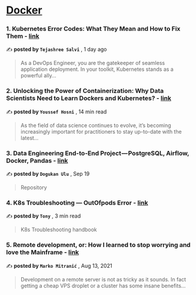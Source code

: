 
<h1><a href=https://medium.com/tag/docker/recommended target="_blank" rel="noopener noreferrer">Docker</a></h1>
<h3>1. Kubernetes Error Codes: What They Mean and How to Fix Them - <a href=https://medium.com/@keentolearn/kubernetes-error-codes-what-they-mean-and-how-to-fix-them-e63656927af3?source=tag_recommended_feed---------0-84----------docker----------26dbeeb6_57b6_40b9_a729_fcf7eed593f6------- target="_blank" rel="noopener noreferrer">link</a></h3>

✍️ **posted by `Tejashree Salvi`** <date> , 1 day ago</date>

<blockquote>As a DevOps Engineer, you are the gatekeeper of seamless application deployment. In your toolkit, Kubernetes stands as a powerful ally…</blockquote>

<h3>2. Unlocking the Power of Containerization: Why Data Scientists Need to Learn Dockers and Kubernetes? - <a href=https://medium.com/gitconnected/unlocking-the-power-of-containerization-why-data-scientists-need-to-learn-dockers-and-kubernetes-b112456c62fc?source=tag_recommended_feed---------1-107----------docker----------26dbeeb6_57b6_40b9_a729_fcf7eed593f6------- target="_blank" rel="noopener noreferrer">link</a></h3>

✍️ **posted by `Youssef Hosni`** <date> , 14 min read</date>

<blockquote>As the field of data science continues to evolve, it’s becoming increasingly important for practitioners to stay up-to-date with the latest…</blockquote>

<h3>3. Data Engineering End-to-End Project — PostgreSQL, Airflow, Docker, Pandas - <a href=https://medium.com/@dogukannulu/data-engineering-end-to-end-project-postgresql-airflow-docker-pandas-91c6aa529030?source=tag_recommended_feed---------2-85----------docker----------26dbeeb6_57b6_40b9_a729_fcf7eed593f6------- target="_blank" rel="noopener noreferrer">link</a></h3>

✍️ **posted by `Dogukan Ulu`** <date> , Sep 19</date>

<blockquote>Repository</blockquote>

<h3>4. K8s Troubleshooting — OutOfpods Error - <a href=https://medium.com/@tonylixu/k8s-troubleshooting-outofpods-error-f883dcdf8274?source=tag_recommended_feed---------3-84----------docker----------26dbeeb6_57b6_40b9_a729_fcf7eed593f6------- target="_blank" rel="noopener noreferrer">link</a></h3>

✍️ **posted by `Tony`** <date> , 3 min read</date>

<blockquote>K8s Troubleshooting handbook</blockquote>

<h3>5. Remote development, or: How I learned to stop worrying and love the Mainframe - <a href=https://medium.com/homullus/remote-development-or-how-i-learned-to-stop-worrying-and-love-the-mainframe-90165147a57d?source=tag_recommended_feed---------4-107----------docker----------26dbeeb6_57b6_40b9_a729_fcf7eed593f6------- target="_blank" rel="noopener noreferrer">link</a></h3>

✍️ **posted by `Marko Mitranić`** <date> , Aug 13, 2021</date>

<blockquote>Development on a remote server is not as tricky as it sounds. In fact getting a cheap VPS droplet or a cluster has some insane benefits…</blockquote>

